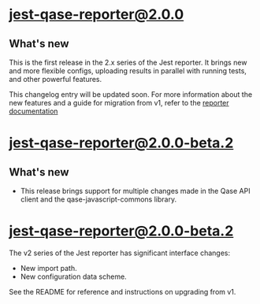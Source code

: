 # jest-qase-reporter@2.0.0

## What's new

This is the first release in the 2.x series of the Jest reporter.
It brings new and more flexible configs, uploading results in parallel with running tests,
and other powerful features.

This changelog entry will be updated soon.
For more information about the new features and a guide for migration from v1, refer to the
[reporter documentation](https://github.com/qase-tms/qase-javascript/tree/main/qase-jest#readme)

# jest-qase-reporter@2.0.0-beta.2

## What's new

* This release brings support for multiple changes made in the Qase API client
  and the qase-javascript-commons library.

# jest-qase-reporter@2.0.0-beta.2

The v2 series of the Jest reporter has significant interface changes:

* New import path.
* New configuration data scheme.

See the README for reference and instructions on upgrading from v1.